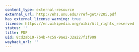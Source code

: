 ```yaml
---
content_type: external-resource
external_url: http://ehs.unu.edu/?ref=get/7205.pdf
has_external_license_warning: true
license: https://en.wikipedia.org/wiki/All_rights_reserved
status: ''
title: PDF
uid: 8cd2ab19-7b4b-4c59-9ae2-32a227f1f909
wayback_url: ''
---
```


